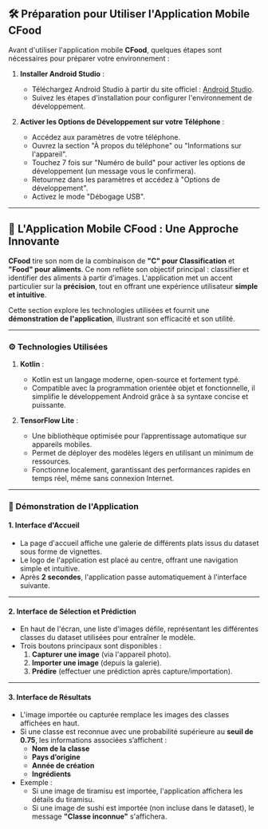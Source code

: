 ## 🛠️ Préparation pour Utiliser l'Application Mobile CFood

Avant d'utiliser l'application mobile **CFood**, quelques étapes sont nécessaires pour préparer votre environnement :

1. **Installer Android Studio** :  
   - Téléchargez Android Studio à partir du site officiel : [Android Studio](https://developer.android.com/studio).  
   - Suivez les étapes d'installation pour configurer l'environnement de développement.

2. **Activer les Options de Développement sur votre Téléphone** :  
   - Accédez aux paramètres de votre téléphone.  
   - Ouvrez la section "À propos du téléphone" ou "Informations sur l'appareil".  
   - Touchez 7 fois sur "Numéro de build" pour activer les options de développement (un message vous le confirmera).  
   - Retournez dans les paramètres et accédez à "Options de développement".  
   - Activez le mode "Débogage USB".

---

## 📱 L'Application Mobile CFood : Une Approche Innovante

**CFood** tire son nom de la combinaison de **"C" pour Classification** et **"Food" pour aliments**. Ce nom reflète son objectif principal : classifier et identifier des aliments à partir d’images. L'application met un accent particulier sur la **précision**, tout en offrant une expérience utilisateur **simple et intuitive**.  

Cette section explore les technologies utilisées et fournit une **démonstration de l'application**, illustrant son efficacité et son utilité.

---

### ⚙️ Technologies Utilisées

1. **Kotlin** :  
   - Kotlin est un langage moderne, open-source et fortement typé.  
   - Compatible avec la programmation orientée objet et fonctionnelle, il simplifie le développement Android grâce à sa syntaxe concise et puissante.

2. **TensorFlow Lite** :  
   - Une bibliothèque optimisée pour l’apprentissage automatique sur appareils mobiles.  
   - Permet de déployer des modèles légers en utilisant un minimum de ressources.  
   - Fonctionne localement, garantissant des performances rapides en temps réel, même sans connexion Internet.

---

### 📸 Démonstration de l'Application

#### 1. **Interface d'Accueil**  
   - La page d'accueil affiche une galerie de différents plats issus du dataset sous forme de vignettes.  
   - Le logo de l'application est placé au centre, offrant une navigation simple et intuitive.  
   - Après **2 secondes**, l'application passe automatiquement à l'interface suivante.

---

#### 2. **Interface de Sélection et Prédiction**  
   - En haut de l'écran, une liste d'images défile, représentant les différentes classes du dataset utilisées pour entraîner le modèle.  
   - Trois boutons principaux sont disponibles :  
     1. **Capturer une image** (via l'appareil photo).  
     2. **Importer une image** (depuis la galerie).  
     3. **Prédire** (effectuer une prédiction après capture/importation).  

---

#### 3. **Interface de Résultats**  
   - L'image importée ou capturée remplace les images des classes affichées en haut.  
   - Si une classe est reconnue avec une probabilité supérieure au **seuil de 0.75**, les informations associées s’affichent :  
     - **Nom de la classe**  
     - **Pays d’origine**  
     - **Année de création**  
     - **Ingrédients**  
   - Exemple :  
     - Si une image de tiramisu est importée, l'application affichera les détails du tiramisu.  
     - Si une image de sushi est importée (non incluse dans le dataset), le message **"Classe inconnue"** s'affichera.
